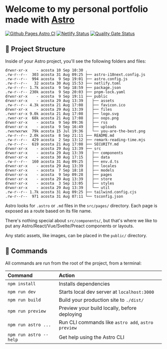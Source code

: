 # Welcome to my personal portfolio made with [Astro](https://astro.build)

[![Github Pages Astro CI](https://github.com/yacosta738/yacosta738.github.io/actions/workflows/deploy.yml/badge.svg)](https://github.com/yacosta738/yacosta738.github.io/actions/workflows/deploy.yml)
[![Netlify Status](https://api.netlify.com/api/v1/badges/0c5e5ad4-8565-4a37-b181-b4442505a68b/deploy-status)](https://app.netlify.com/sites/yunielacosta/deploys)
[![Quality Gate Status](https://sonarcloud.io/api/project_badges/measure?project=yacosta738_yacosta738.github.io&metric=alert_status)](https://sonarcloud.io/summary/new_code?id=yacosta738_yacosta738.github.io)

## 🚀 Project Structure

Inside of your Astro project, you'll see the following folders and files:

```shell
drwxr-xr-x    - acosta 10 Sep 10:30 .
.rw-r--r--  303 acosta 31 Aug 09:25 ├── astro-i18next.config.js
.rw-r--r--  994 acosta  9 Sep 19:01 ├── astro.config.js
.rw-r--r--   32 acosta 30 Aug 15:53 ├── netlify.toml
.rw-r--r-- 1.7k acosta  9 Sep 18:59 ├── package.json
.rw-r--r-- 230k acosta  9 Sep 20:03 ├── pnpm-lock.yaml
drwxr-xr-x    - acosta  9 Sep 19:11 ├── public
drwxr-xr-x    - acosta 29 Aug 13:39 │  ├── assets
.rw-r--r-- 4.3k acosta 21 Aug 17:08 │  ├── favicon.ico
drwxr-xr-x    - acosta 29 Aug 13:39 │  ├── files
.rwxr-xr-x 9.0k acosta 21 Aug 17:08 │  ├── logo.svg
.rwxr-xr-x  68k acosta 21 Aug 17:08 │  ├── oops.png
drwxr-xr-x    - acosta  9 Sep 09:36 │  ├── rss
drwxr-xr-x    - acosta  9 Sep 16:49 │  ├── uploads
.rwxrwxrwx  79k acosta 15 Jul 19:36 │  └── you-are-the-best.png
.rw-r--r-- 2.0k acosta  8 Sep 21:11 ├── README.md
.rw-r--r--  429 acosta  2 Sep 13:12 ├── remark-reading-time.mjs
.rw-r--r--  619 acosta 21 Aug 17:08 ├── SECURITY.md
drwxr-xr-x    - acosta 29 Aug 13:39 ├── src
drwxr-xr-x    - acosta 29 Aug 13:39 │  ├── components
drwxr-xr-x    - acosta 30 Aug 17:15 │  ├── data
.rw-r--r--  160 acosta 31 Aug 09:25 │  ├── env.d.ts
drwxr-xr-x    - acosta 29 Aug 13:39 │  ├── locales
drwxr-xr-x    - acosta  7 Sep 18:18 │  ├── models
drwxr-xr-x    - acosta  9 Sep 09:28 │  ├── pages
drwxr-xr-x    - acosta 29 Aug 13:39 │  ├── store
drwxr-xr-x    - acosta  3 Sep 13:05 │  ├── styles
drwxr-xr-x    - acosta 29 Aug 13:39 │  └── util
.rw-r--r-- 1.7k acosta 31 Aug 09:25 ├── tailwind.config.cjs
.rw-r--r--  971 acosta 31 Aug 07:11 └── tsconfig.json
```

Astro looks for `.astro` or `.md` files in the `src/pages/` directory. Each page is exposed as a route based on its file name.

There's nothing special about `src/components/`, but that's where we like to put any Astro/React/Vue/Svelte/Preact components or layouts.

Any static assets, like images, can be placed in the `public/` directory.

## 🧞 Commands

All commands are run from the root of the project, from a terminal:

| Command                | Action                                             |
| :--------------------- | :------------------------------------------------- |
| `npm install`          | Installs dependencies                              |
| `npm run dev`          | Starts local dev server at `localhost:3000`        |
| `npm run build`        | Build your production site to `./dist/`            |
| `npm run preview`      | Preview your build locally, before deploying       |
| `npm run astro ...`    | Run CLI commands like `astro add`, `astro preview` |
| `npm run astro --help` | Get help using the Astro CLI                       |
